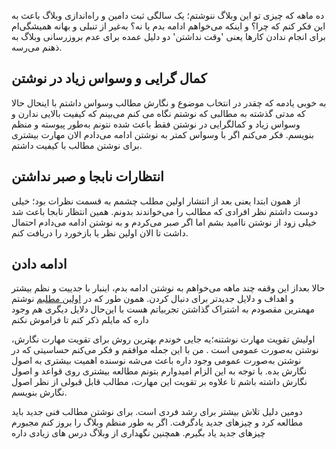 ده ماهه که چیزی تو این وبلاگ ننوشتم؛ یک سالگی ثبت دامین و راه‌اندازی وبلاگ باعث به این فکر کنم که چرا؟ و اینکه می‌خواهم ادامه بدم یا نه؟
به‌غیر از تنبلی و بهانه همیشگی‌ام برای انجام ندادن کارها یعنی 'وقت نداشتن' دو دلیل عمده برای عدم بروز‌رسانی وبلاگ به ذهنم می‌رسه.  

## کمال گرایی و وسواس زیاد در نوشتن
به خوبی یادمه که چقدر در انتخاب موضوع و نگارش مطالب وسواس داشتم با اینحال حالا که مدتی گذشته به مطالبی که نوشتم نگاه می کنم می‌بینم که کیفیت بالایی ندارن و وسواس زیاد و کمالگرایی در نوشتن فقط باعث شده نتونم به‌طور پیوسته و منظم بنویسم. 
فکر می‌کنم اگر با وسواس کمتر به نوشتن ادامه می‌دادم الان مهارت بیشتری برای نوشتن مطالب با کیفیت داشتم.

## انتظارات نابجا و صبر نداشتن
از همون ابتدا یعنی بعد از انتشار اولین مطلب چشمم به قسمت نظرات بود؛ خیلی دوست داشتم نظر افرادی که مطالب را می‌خواندند بدونم.
همین انتظار نابجا باعث شد خیلی زود از نوشتن ناامید بشم اما اگر صبر می‌کردم و به نوشتن ادامه می‌دادم احتمال داشت تا الان اولین نظر یا بازخورد را دریافت کنم. 

## ادامه دادن 
حالا بعد‌از این وقفه چند ماهه می‌خواهم به نوشتن ادامه بدم، اینبار با جدییت و نظم بیشتر و اهداف و دلایل جدیدتر برای دنبال کردن.
همون طور که در [اولین مطلبم](http://armanb.ir/2018/01/21/hello-world.html) نوشتم مهمترین مقصودم به اشتراک گذاشتن تجربیاتم هست با این‌حال دلایل دیگری هم وجود داره که مایلم ذکر کنم تا فراموش نکنم   

اولیش تقویت مهارت نوشتنه؛یه جایی خوندم بهترین روش برای تقویت مهارت نگارش، نوشتن به‌صورت عمومی است . من با این جمله موافقم و فکر می‌کنم حساسیتی که در نوشتن به‌صورت عمومی وجود داره باعث می‌شه نوسنده اهمیت بیشتری به اصول نگارش بده. با توجه به این الزام امیدوارم بتونم مطالعه بیشتری روی قواعد و اصول نگارش داشته باشم تا علاوه بر تقویت این مهارت، مطالب قابل قبولی از نظر اصول نگارش بنویسم.

دومین دلیل تلاش بیشتر برای رشد فردی است. برای نوشتن مطالب فنی جدید باید مطالعه کرد و چیزهای جدید یادگرفت. اگر به طور منظم وبلاگ را بروز کنم مجبورم چیزهای جدید یاد بگیرم.
همچنین نگهداری از وبلاگ درس های زیادی داره
